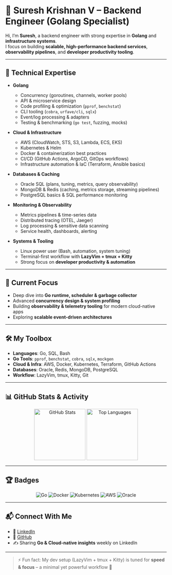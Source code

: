 # 🐹 Suresh Krishnan V – Backend Engineer (Golang Specialist)

Hi, I’m **Suresh**, a backend engineer with strong expertise in **Golang** and **infrastructure systems**.  
I focus on building **scalable, high-performance backend services**, **observability pipelines**, and **developer productivity tooling**.  

---

## 🚀 Technical Expertise

- **Golang**
  - Concurrency (goroutines, channels, worker pools)
  - API & microservice design
  - Code profiling & optimization (`pprof`, `benchstat`)
  - CLI tooling (`cobra`, `urfave/cli`, `sqlx`)
  - Event/log processing & adapters
  - Testing & benchmarking (`go test`, fuzzing, mocks)

- **Cloud & Infrastructure**
  - AWS (CloudWatch, STS, S3, Lambda, ECS, EKS)
  - Kubernetes & Helm
  - Docker & containerization best practices
  - CI/CD (GitHub Actions, ArgoCD, GitOps workflows)
  - Infrastructure automation & IaC (Terraform, Ansible basics)

- **Databases & Caching**
  - Oracle SQL (plans, tuning, metrics, query observability)
  - MongoDB & Redis (caching, metrics storage, streaming pipelines)
  - PostgreSQL basics & SQL performance monitoring

- **Monitoring & Observability**
  - Metrics pipelines & time-series data
  - Distributed tracing (OTEL, Jaeger)
  - Log processing & sensitive data scanning
  - Service health, dashboards, alerting

- **Systems & Tooling**
  - Linux power user (Bash, automation, system tuning)
  - Terminal-first workflow with **LazyVim + tmux + Kitty**
  - Strong focus on **developer productivity & automation**

---

## 🧠 Current Focus

- Deep dive into **Go runtime, scheduler & garbage collector**  
- Advanced **concurrency design & system profiling**  
- Building **observability & telemetry tooling** for modern cloud-native apps  
- Exploring **scalable event-driven architectures**  

---

## 🛠️ My Toolbox

- **Languages**: Go, SQL, Bash  
- **Go Tools**: `pprof`, `benchstat`, `cobra`, `sqlx`, `mockgen`  
- **Cloud & Infra**: AWS, Docker, Kubernetes, Terraform, GitHub Actions  
- **Databases**: Oracle, Redis, MongoDB, PostgreSQL  
- **Workflow**: LazyVim, tmux, Kitty, Git  

---
## 📊 GitHub Stats & Activity

<p align="center">
  <!-- GitHub Stats -->
  <img src="https://github-readme-stats.vercel.app/api?username=sureshkrishnan-v&show_icons=true&theme=tokyonight&count_private=true" alt="GitHub Stats" height="160"/>

  <!-- Top Languages -->
  <img src="https://github-readme-stats.vercel.app/api/top-langs/?username=sureshkrishnan-v&layout=compact&theme=tokyonight" alt="Top Languages" height="160"/>
</p>

---

## 🏆 Badges

<p align="center">
  <img src="https://img.shields.io/badge/Go-00ADD8?style=for-the-badge&logo=go&logoColor=white" alt="Go"/>
  <img src="https://img.shields.io/badge/Docker-2496ED?style=for-the-badge&logo=docker&logoColor=white" alt="Docker"/>
  <img src="https://img.shields.io/badge/Kubernetes-326CE5?style=for-the-badge&logo=kubernetes&logoColor=white" alt="Kubernetes"/>
  <img src="https://img.shields.io/badge/AWS-232F3E?style=for-the-badge&logo=amazon-aws&logoColor=white" alt="AWS"/>
  <img src="https://img.shields.io/badge/Oracle-F80000?style=for-the-badge&logo=oracle&logoColor=white" alt="Oracle"/>
</p>

---

## 📬 Connect With Me

- 💼 [LinkedIn](https://www.linkedin.com/in/your-link)  
- 🐙 [GitHub](https://github.com/mr-sk-007)  
- ✍️ Sharing **Go & Cloud-native insights** weekly on LinkedIn  

---

> ⚡ Fun fact: My dev setup (LazyVim + tmux + Kitty) is tuned for **speed & focus** – a minimal yet powerful workflow 🚀
